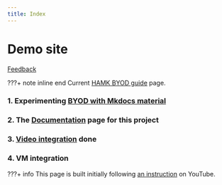 ```yaml
---
title: Index
---
```

# Demo site

<a class="email" title="Submit feedback" href="#" onclick="javascript:window.location='mailto:quang.luong@student.hamk.fi?subject=HAMK New Byod feedback&amp;body=I have some feedback about the page titled ' + encodeURIComponent(document.title) + ' at the URL: ' + encodeURIComponent(window.location.href);"><i class="fa fa-envelope-o"></i> Feedback</a>

???+ note inline end
    Current <a href="https://hamk-business-information-technology.github.io/os/" target="_blank">HAMK BYOD guide</a> page.
### 1. Experimenting  <a href='./byod/1.WinUsers/'>BYOD with Mkdocs material</a>
### 2. The <a href='./learn/Documentation/#42-easy-to-use-code-copy-and-paste'>Documentation</a> page for this project
### 3. <a href='http://127.0.0.1:8000/learn/Documentation/#412-integration-to-videoplatform' target='_blank'>Video integration</a> done  
### 4. VM integration

???+ info
    This page is built initially following <a href="https://www.youtube.com/watch?v=Q-YA_dA8C20" target="_blank">an instruction</a> on YouTube.